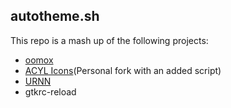 ## autotheme.sh

This repo is a mash up of the following projects:

- [oomox](https://github.com/actionless/oomox)
- [ACYL Icons](http://gnome-look.org/content/show.php/?content=102435)(Personal fork with an added script)
- [URNN](https://github.com/nixers-projects/urnn)
- gtkrc-reload
